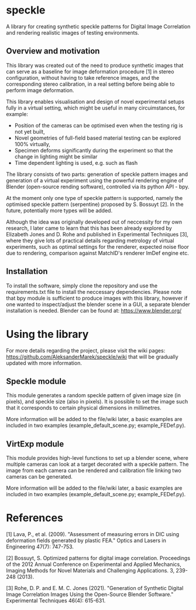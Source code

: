 # speckle
A library for creating synthetic speckle patterns for Digital Image Correlation
and rendering realistic images of testing environments.

## Overview and motivation
This library was created out of the need to produce synthetic images that can 
serve as a baseline for image deformation procedure [1] in stereo configuration, 
without having to take reference images, and the corresponding
stereo calibration, in a real setting before being able to perform image
deformation. 

This library enables visualisation and design of novel experimental setups
fully in a virtual setting, which might be useful in many circuimstances, for 
example: 
* Position of the cameras can be optimised even when the testing rig
    is not yet built,
* Novel geometries of full-field based material testing can be explored
    100% virtually,
* Specimen deforms significantly during the experiment so that the change in 
    lighting might be similar 
* Time dependent lighting is used, e.g. such as flash    
    
The library consists of two parts: generation of speckle pattern images and
generation of a virtual experiment using the powerful rendering engine of 
Blender (open-source rending software), controlled via its python API - bpy.

At the moment only one type of speckle pattern is supported, namely the 
optimised speckle pattern (serpentine) proposed by S. Bossuyt [2]. In 
the future, potentially more types will be added.

Although the idea was originally developed out of neccessity for my own 
research, I later came to learn that this has been already explored by
Elizabeth Jones and D. Rohe and published in Experimental Techniques [3], where
they give lots of practical details regarding metrology of virtual experiments,
such as optimal settings for the renderer, expected noise floor due to 
rendering, comparison against MatchID's renderer ImDef engine etc. 

## Installation
To install the software, simply clone the repository and use 
the requirements.txt file to install the neccessary dependencies. Please note that
bpy module is sufficient to produce images with this library, however if one
wanted to inspect/adjust the blender scene in a GUI, a separate blender 
installation is needed. Blender can be found at: https://www.blender.org/

# Using the library

For more details regarding the project, please visit the wiki pages:
https://github.com/AleksanderMarek/speckle/wiki that will be gradually 
updated with more information.

## Speckle module
This module generates a random speckle pattern of given image size (in pixels), 
and speckle size (also in pixels). It is possible to set the image such that
it corresponds to certain physical dimensions in millimetres.

More information will be added to the file/wiki later, a basic examples are
included in two examples (example_default_scene.py; example_FEDef.py).

## VirtExp module
This module provides high-level functions to set up a blender scene, where
multiple cameras can look at a target decorated with a speckle pattern.
The image from each camera can be rendered and calibration file linking two
cameras can be generated.

More information will be added to the file/wiki later, a basic examples are
included in two examples (example_default_scene.py; example_FEDef.py).

# References
[1] Lava, P., et al. (2009). "Assessment of measuring errors in DIC using 
deformation fields generated by plastic FEA." Optics and Lasers in 
Engineering 47(7): 747-753.

[2] Bossuyt, S. Optimized patterns for digital image correlation. 
Proceedings of the 2012 Annual Conference on Experimental and 
Applied Mechanics, Imaging Methods for Novel Materials and 
Challenging Applications. 3, 239-248 (2013).

[3] Rohe, D. P. and E. M. C. Jones (2021). "Generation of Synthetic Digital 
Image Correlation Images Using the Open-Source Blender Software." 
Experimental Techniques 46(4): 615-631.

